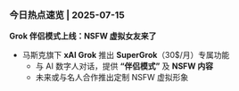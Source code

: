 ### 今日热点速览 | 2025-07-15  
**Grok 伴侣模式上线：NSFW 虚拟女友来了**  
- 马斯克旗下 **xAI Grok** 推出 **SuperGrok**（30$/月）专属功能  
  - 与 AI 数字人对话，提供 **“伴侣模式”** 及 **NSFW 内容**  
  - 未来或与名人合作推出定制 NSFW 虚拟形象